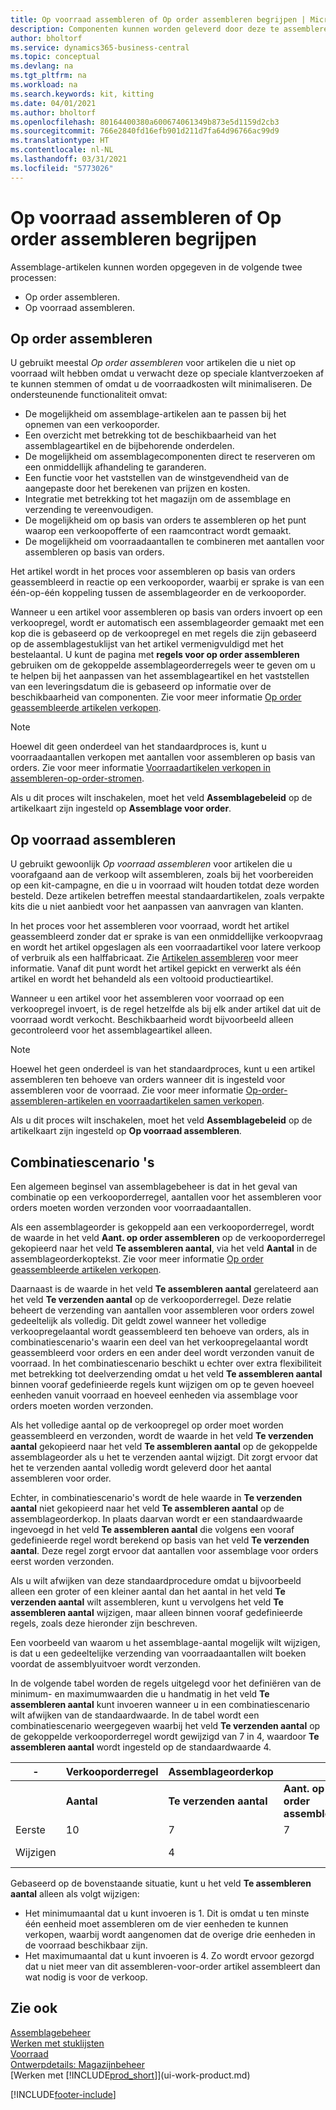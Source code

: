 ```yaml
---
title: Op voorraad assembleren of Op order assembleren begrijpen | Microsoft Docs
description: Componenten kunnen worden geleverd door deze te assembleren bij bestelling of door deze te assembleren om op voorraad te worden gehouden tot deze nodig zijn voor een verkooporder.
author: bholtorf
ms.service: dynamics365-business-central
ms.topic: conceptual
ms.devlang: na
ms.tgt_pltfrm: na
ms.workload: na
ms.search.keywords: kit, kitting
ms.date: 04/01/2021
ms.author: bholtorf
ms.openlocfilehash: 80164400380a600674061349b873e5d1159d2cb3
ms.sourcegitcommit: 766e2840fd16efb901d211d7fa64d96766ac99d9
ms.translationtype: HT
ms.contentlocale: nl-NL
ms.lasthandoff: 03/31/2021
ms.locfileid: "5773026"
---
```

# <a name="understanding-assemble-to-order-and-assemble-to-stock"></a>Op voorraad assembleren of Op order assembleren begrijpen
Assemblage-artikelen kunnen worden opgegeven in de volgende twee processen:  

-   Op order assembleren.  
-   Op voorraad assembleren.  

## <a name="assemble-to-order"></a>Op order assembleren  
U gebruikt meestal *Op order assembleren* voor artikelen die u niet op voorraad wilt hebben omdat u verwacht deze op speciale klantverzoeken af te kunnen stemmen of omdat u de voorraadkosten wilt minimaliseren. De ondersteunende functionaliteit omvat:  

-   De mogelijkheid om assemblage-artikelen aan te passen bij het opnemen van een verkooporder.  
-   Een overzicht met betrekking tot de beschikbaarheid van het assemblageartikel en de bijbehorende onderdelen.  
-   De mogelijkheid om assemblagecomponenten direct te reserveren om een onmiddellijk afhandeling te garanderen.  
-   Een functie voor het vaststellen van de winstgevendheid van de aangepaste door het berekenen van prijzen en kosten.  
-   Integratie met betrekking tot het magazijn om de assemblage en verzending te vereenvoudigen.  
-   De mogelijkheid om op basis van orders te assembleren op het punt waarop een verkoopofferte of een raamcontract wordt gemaakt.  
-   De mogelijkheid om voorraadaantallen te combineren met aantallen voor assembleren op basis van orders.  

Het artikel wordt in het proces voor assembleren op basis van orders geassembleerd in reactie op een verkooporder, waarbij er sprake is van een één-op-één koppeling tussen de assemblageorder en de verkooporder.  

Wanneer u een artikel voor assembleren op basis van orders invoert op een verkoopregel, wordt er automatisch een assemblageorder gemaakt met een kop die is gebaseerd op de verkoopregel en met regels die zijn gebaseerd op de assemblagestuklijst van het artikel vermenigvuldigd met het bestelaantal. U kunt de pagina met **regels voor op order assembleren** gebruiken om de gekoppelde assemblageorderregels weer te geven om u te helpen bij het aanpassen van het assemblageartikel en het vaststellen van een leveringsdatum die is gebaseerd op informatie over de beschikbaarheid van componenten. Zie voor meer informatie [Op order geassembleerde artikelen verkopen](assembly-how-to-sell-items-assembled-to-order.md).  

> [!NOTE]  
>  Hoewel dit geen onderdeel van het standaardproces is, kunt u voorraadaantallen verkopen met aantallen voor assembleren op basis van orders. Zie voor meer informatie [Voorraadartikelen verkopen in assembleren-op-order-stromen](assembly-how-to-sell-inventory-items-in-assemble-to-order-flows.md).  

 Als u dit proces wilt inschakelen, moet het veld **Assemblagebeleid** op de artikelkaart zijn ingesteld op **Assemblage voor order**.  

## <a name="assemble-to-stock"></a>Op voorraad assembleren  
 U gebruikt gewoonlijk *Op voorraad assembleren* voor artikelen die u voorafgaand aan de verkoop wilt assembleren, zoals bij het voorbereiden op een kit-campagne, en die u in voorraad wilt houden totdat deze worden besteld. Deze artikelen betreffen meestal standaardartikelen, zoals verpakte kits die u niet aanbiedt voor het aanpassen van aanvragen van klanten.  

 In het proces voor het assembleren voor voorraad, wordt het artikel geassembleerd zonder dat er sprake is van een onmiddellijke verkoopvraag en wordt het artikel opgeslagen als een voorraadartikel voor latere verkoop of verbruik als een halffabricaat. Zie [Artikelen assembleren](assembly-how-to-assemble-items.md) voor meer informatie. Vanaf dit punt wordt het artikel gepickt en verwerkt als één artikel en wordt het behandeld als een voltooid productieartikel.  

 Wanneer u een artikel voor het assembleren voor voorraad op een verkoopregel invoert, is de regel hetzelfde als bij elk ander artikel dat uit de voorraad wordt verkocht. Beschikbaarheid wordt bijvoorbeeld alleen gecontroleerd voor het assemblageartikel alleen.  

> [!NOTE]  
>  Hoewel het geen onderdeel is van het standaardproces, kunt u een artikel assembleren ten behoeve van orders wanneer dit is ingesteld voor assembleren voor de voorraad. Zie voor meer informatie [Op-order-assembleren-artikelen en voorraadartikelen samen verkopen](assembly-how-to-sell-assemble-to-order-items-and-inventory-items-together.md).  

 Als u dit proces wilt inschakelen, moet het veld **Assemblagebeleid** op de artikelkaart zijn ingesteld op **Op voorraad assembleren**.  

## <a name="combination-scenarios"></a>Combinatiescenario 's  
 Een algemeen beginsel van assemblagebeheer is dat in het geval van combinatie op een verkooporderregel, aantallen voor het assembleren voor orders moeten worden verzonden voor voorraadaantallen.  

 Als een assemblageorder is gekoppeld aan een verkooporderregel, wordt de waarde in het veld **Aant. op order assembleren** op de verkooporderregel gekopieerd naar het veld **Te assembleren aantal**, via het veld **Aantal** in de assemblageorderkoptekst. Zie voor meer informatie [Op order geassembleerde artikelen verkopen](assembly-how-to-sell-items-assembled-to-order.md).  

 Daarnaast is de waarde in het veld **Te assembleren aantal** gerelateerd aan het veld **Te verzenden aantal** op de verkooporderregel. Deze relatie beheert de verzending van aantallen voor assembleren voor orders zowel gedeeltelijk als volledig. Dit geldt zowel wanneer het volledige verkoopregelaantal wordt geassembleerd ten behoeve van orders, als in combinatiescenario's waarin een deel van het verkoopregelaantal wordt geassembleerd voor orders en een ander deel wordt verzonden vanuit de voorraad. In het combinatiescenario beschikt u echter over extra flexibiliteit met betrekking tot deelverzending omdat u het veld **Te assembleren aantal** binnen vooraf gedefinieerde regels kunt wijzigen om op te geven hoeveel eenheden vanuit voorraad en hoeveel eenheden via assemblage voor orders moeten worden verzonden.  

 Als het volledige aantal op de verkoopregel op order moet worden geassembleerd en verzonden, wordt de waarde in het veld **Te verzenden aantal** gekopieerd naar het veld **Te assembleren aantal** op de gekoppelde assemblageorder als u het te verzenden aantal wijzigt. Dit zorgt ervoor dat het te verzenden aantal volledig wordt geleverd door het aantal assembleren voor order.  

 Echter, in combinatiescenario's wordt de hele waarde in **Te verzenden aantal** niet gekopieerd naar het veld **Te assembleren aantal** op de assemblageorderkop. In plaats daarvan wordt er een standaardwaarde ingevoegd in het veld **Te assembleren aantal** die volgens een vooraf gedefinieerde regel wordt berekend op basis van het veld **Te verzenden aantal**. Deze regel zorgt ervoor dat aantallen voor assemblage voor orders eerst worden verzonden.  

 Als u wilt afwijken van deze standaardprocedure omdat u bijvoorbeeld alleen een groter of een kleiner aantal dan het aantal in het veld **Te verzenden aantal** wilt assembleren, kunt u vervolgens het veld **Te assembleren aantal** wijzigen, maar alleen binnen vooraf gedefinieerde regels, zoals deze hieronder zijn beschreven.  

 Een voorbeeld van waarom u het assemblage-aantal mogelijk wilt wijzigen, is dat u een gedeeltelijke verzending van voorraadaantallen wilt boeken voordat de assemblyuitvoer wordt verzonden.  

 In de volgende tabel worden de regels uitgelegd voor het definiëren van de minimum- en maximumwaarden die u handmatig in het veld **Te assembleren aantal** kunt invoeren wanneer u in een combinatiescenario wilt afwijken van de standaardwaarde. In de tabel wordt een combinatiescenario weergegeven waarbij het veld **Te verzenden aantal** op de gekoppelde verkooporderregel wordt gewijzigd van 7 in 4, waardoor **Te assembleren aantal** wordt ingesteld op de standaardwaarde 4.  

|-|Verkooporderregel|Assemblageorderkop|||||||  
|-|----------------------|---------------------------|-|-|-|-|-|-|  
||**Aantal**|**Te verzenden aantal**|**Aant. op order assembleren**|**Verzonden aantal**|**Aantal**|**Te assembleren aantal**|**Geassembleerde hoeveelheid**|**Resterend aantal**|  
|Eerste|10|7|7|0|7|7|0|7|  
|Wijzigen||4||||4 (standaard ingevoegd)|||  

 Gebaseerd op de bovenstaande situatie, kunt u het veld **Te assembleren aantal** alleen als volgt wijzigen:  

-   Het minimumaantal dat u kunt invoeren is 1. Dit is omdat u ten minste één eenheid moet assembleren om de vier eenheden te kunnen verkopen, waarbij wordt aangenomen dat de overige drie eenheden in de voorraad beschikbaar zijn.  
-   Het maximumaantal dat u kunt invoeren is 4. Zo wordt ervoor gezorgd dat u niet meer van dit assembleren-voor-order artikel assembleert dan wat nodig is voor de verkoop.  

## <a name="see-also"></a>Zie ook  
[Assemblagebeheer](assembly-assemble-items.md)  
[Werken met stuklijsten](inventory-how-work-BOMs.md)  
[Voorraad](inventory-manage-inventory.md)  
[Ontwerpdetails: Magazijnbeheer](design-details-warehouse-management.md)  
[Werken met [!INCLUDE[prod_short](includes/prod_short.md)]](ui-work-product.md)


[!INCLUDE[footer-include](includes/footer-banner.md)]